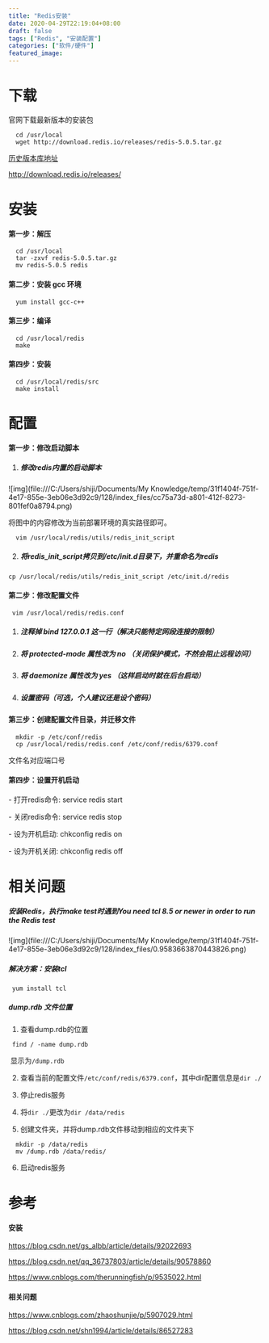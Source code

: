 ```yaml
---
title: "Redis安装"
date: 2020-04-29T22:19:04+08:00
draft: false
tags: ["Redis", "安装配置"]
categories: ["软件/硬件"]
featured_image: 
---
```


# 下载

官网下载最新版本的安装包

```language-bash
  cd /usr/local
  wget http://download.redis.io/releases/redis-5.0.5.tar.gz
```

[历史版本库地址](http://download.redis.io/releases/)

<http://download.redis.io/releases/>



# 安装

#### **第一步**：解压

```language-bash
  cd /usr/local
  tar -zxvf redis-5.0.5.tar.gz
  mv redis-5.0.5 redis
```

#### **第二步**：安装 gcc 环境 

```language-bash
  yum install gcc-c++
```

#### **第三步**：编译

```language-bash
  cd /usr/local/redis
  make
```

#### **第四步**：安装

```language-bash
  cd /usr/local/redis/src
  make install
```



# 配置

#### **第一步**：修改启动脚本

1. ##### 修改redis内置的启动脚本

  ![img](file:///C:/Users/shiji/Documents/My Knowledge/temp/31f1404f-751f-4e17-855e-3eb06e3d92c9/128/index_files/cc75a73d-a801-412f-8273-801fef0a8794.png)

  将图中的内容修改为当前部署环境的真实路径即可。

```language-bash
  vim /usr/local/redis/utils/redis_init_script
```


2. ##### 将redis_init_script拷贝到/etc/init.d目录下，并重命名为redis

  ```language-bash
  cp /usr/local/redis/utils/redis_init_script /etc/init.d/redis
  ```

#### **第二步**：修改配置文件

```language-bash
 vim /usr/local/redis/redis.conf
```

1. ##### 注释掉 bind 127.0.0.1 这一行（解决只能特定网段连接的限制）

2. ##### 将 protected-mode 属性改为 no （关闭保护模式，不然会阻止远程访问）

3. ##### 将 daemonize 属性改为 yes （这样启动时就在后台启动）

4. ##### 设置密码（可选，个人建议还是设个密码）

#### **第三步**：创建配置文件目录，并迁移文件

```language-bash
  mkdir -p /etc/conf/redis
  cp /usr/local/redis/redis.conf /etc/conf/redis/6379.conf
```
文件名对应端口号

#### **第四步**：设置开机启动

\- 打开redis命令: service redis start

\- 关闭redis命令: service redis stop

\- 设为开机启动: chkconfig redis on

\- 设为开机关闭: chkconfig redis off



# 相关问题

##### **安装Redis，执行make test时遇到You need tcl 8.5 or newer in order to run the Redis test**

![img](file:///C:/Users/shiji/Documents/My Knowledge/temp/31f1404f-751f-4e17-855e-3eb06e3d92c9/128/index_files/0.9583663870443826.png)

##### **解决方案**：安装tcl

```language-bash
 yum install tcl
```



##### **dump.rdb 文件位置**

1. 查看dump.rdb的位置

```language-bash
 find / -name dump.rdb
```

​		显示为`/dump.rdb`

2. 查看当前的配置文件`/etc/conf/redis/6379.conf`，其中dir配置信息是`dir ./`

3. 停止redis服务

4. 将`dir ./`更改为`dir /data/redis`

5. 创建文件夹，并将dump.rdb文件移动到相应的文件夹下

```language-bash
  mkdir -p /data/redis
  mv /dump.rdb /data/redis/
```

6. 启动redis服务



# 参考

#### **安装**

<https://blog.csdn.net/gs_albb/article/details/92022693>

<https://blog.csdn.net/qq_36737803/article/details/90578860>

<https://www.cnblogs.com/therunningfish/p/9535022.html>

  

#### **相关问题**

<https://www.cnblogs.com/zhaoshunjie/p/5907029.html>

<https://blog.csdn.net/shn1994/article/details/86527283>